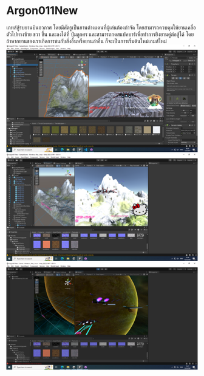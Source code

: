 # Argon011New
 เกทส์สู้รบยานบินอวกาศ โดยมีศัตรูเป็นยานต่างแดนที่ผู้เล่นต้องกำจัด โดยสามารถควบคุมให้ยานเคลื่อตัวไปทางซ้าย ขวา ขึ้น และลงได้ที่ ปุ่มลูกศร และสามารถกดสแปคบาร์เพื่อทำการยิงยานคู่ต่อสู้ได้ โดยถ้าหากยานของเราเกิดการชนกับสิ่งอื่นหรือยานลำอื่น ก็จะเป็นการเริ่มต้นใหม่เกมส์ใหม่
<img src=ArgonFull.PNG>
<img src=ArgonNew011.PNG>
<img src=Argon.PNG>
